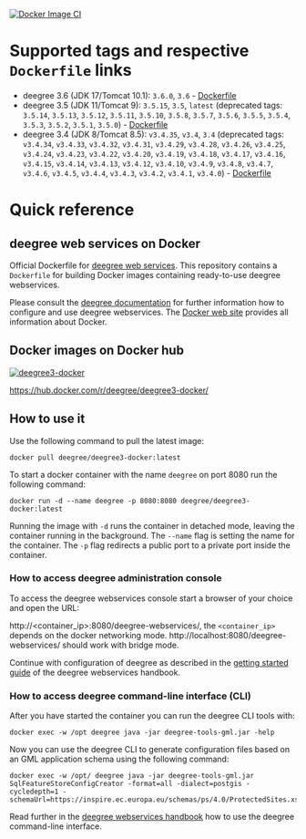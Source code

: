 [![Docker Image CI](https://github.com/deegree/deegree3-docker/actions/workflows/docker-image.yaml/badge.svg)](https://github.com/deegree/deegree3-docker/actions/workflows/docker-image.yaml)

# Supported tags and respective `Dockerfile` links

- deegree 3.6 (JDK 17/Tomcat 10.1): `3.6.0`, `3.6` - [Dockerfile](https://github.com/deegree/deegree3-docker/blob/main/3.6/Dockerfile)
- deegree 3.5 (JDK 11/Tomcat 9): `3.5.15`, `3.5`, `latest` (deprecated tags: `3.5.14`, `3.5.13`, `3.5.12`, `3.5.11`, `3.5.10`, `3.5.8`, `3.5.7`, `3.5.6`, `3.5.5`, `3.5.4`, `3.5.3`, `3.5.2`, `3.5.1`, `3.5.0`) - [Dockerfile](https://github.com/deegree/deegree3-docker/blob/main/3.5/Dockerfile)
- deegree 3.4 (JDK 8/Tomcat 8.5): `v3.4.35`, `v3.4`, `3.4` (deprecated tags: `v3.4.34`, `v3.4.33`, `v3.4.32`, `v3.4.31`, `v3.4.29`, `v3.4.28`, `v3.4.26`, `v3.4.25`, `v3.4.24`, `v3.4.23`, `v3.4.22`, `v3.4.20`, `v3.4.19`, `v3.4.18`, `v3.4.17`, `v3.4.16`, `v3.4.15`, `v3.4.14`, `v3.4.13`, `v3.4.12`, `v3.4.10`, `v3.4.9`, `v3.4.8`, `v3.4.7`, `v3.4.6`, `v3.4.5`, `v3.4.4`, `v3.4.3`, `v3.4.2`, `v3.4.1`, `v3.4.0`) - [Dockerfile](https://github.com/deegree/deegree3-docker/blob/main/3.4/Dockerfile)

# Quick reference

## deegree web services on Docker
Official Dockerfile for [deegree web services](https://www.deegree.org/). This repository contains a ```Dockerfile``` for building Docker images containing ready-to-use deegree webservices.
 
Please consult the [deegree documentation](https://download.deegree.org/documentation/current/html/) for further information how to 
configure and use deegree webservices. The [Docker web site](https://www.docker.com/) provides all information 
about Docker.

## Docker images on Docker hub

[![deegree3-docker](https://dockeri.co/image/deegree/deegree3-docker)](https://hub.docker.com/r/deegree/deegree3-docker/)

https://hub.docker.com/r/deegree/deegree3-docker/

## How to use it

Use the following command to pull the latest image:

```
docker pull deegree/deegree3-docker:latest
```

To start a docker container with the name `deegree` on port 8080 run the following command:

```
docker run -d --name deegree -p 8080:8080 deegree/deegree3-docker:latest
```
Running the image with `-d` runs the container in detached mode, leaving the container running in the background.
The `--name` flag is setting the name for the container. The `-p` flag redirects a public port to a private port inside the container.

### How to access deegree administration console

To access the deegree webservices console start a browser of your choice and open the URL:

http://<container_ip>:8080/deegree-webservices/, the `<container_ip>` depends on the docker networking mode.
http://localhost:8080/deegree-webservices/ should work with bridge mode.

Continue with configuration of deegree as described in the [getting started guide](https://download.deegree.org/documentation/current/html/#anchor-lightly) of the deegree webservices handbook.

### How to access deegree command-line interface (CLI)

After you have started the container you can run the deegree CLI tools with:

```
docker exec -w /opt deegree java -jar deegree-tools-gml.jar -help
```

Now you can use the deegree CLI to generate configuration files based on an GML application schema using the following command:

```
docker exec -w /opt/ deegree java -jar deegree-tools-gml.jar SqlFeatureStoreConfigCreator -format=all -dialect=postgis -cycledepth=1 -schemaUrl=https://inspire.ec.europa.eu/schemas/ps/4.0/ProtectedSites.xsd
```

Read further in the [deegree webservices handbook](https://download.deegree.org/documentation/current/html/#deegree-gml-tools) how to use the deegree command-line interface.
